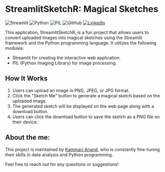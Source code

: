 # StreamlitSketchR: Magical Sketches

![Streamlit](https://img.shields.io/badge/Streamlit-0.89.0-blue?style=flat-square&logo=streamlit)
![Python](https://img.shields.io/badge/Python-3.8-green?style=flat-square&logo=python)
![PIL](https://img.shields.io/badge/PIL-8.3.2-orange?style=flat-square&logo=python)
![GitHub](https://img.shields.io/badge/GitHub-AnandKammari-brightgreen?style=flat-square&logo=github)
[![LinkedIn](https://img.shields.io/badge/LinkedIn-Kammari%20Anand-blue?style=flat-square&logo=linkedin)](https://www.linkedin.com/in/kammari-anand-504512230/)

This application, StreamlitSketchR, is a fun project that allows users to convert uploaded images into magical sketches using the Streamlit framework and the Python programming language. It utilizes the following modules:
- Streamlit for creating the interactive web application.
- PIL (Python Imaging Library) for image processing.
  
## How It Works
1. Users can upload an image in PNG, JPEG, or JPG format.
2. Click the "Sketch Me" button to generate a magical sketch based on the uploaded image.
3. The generated sketch will be displayed on the web page along with a download button.
4. Users can click the download button to save the sketch as a PNG file on their device.

## About the me: 
This project is maintained by [Kammari Anand](https://www.linkedin.com/in/kammari-anand-504512230/), who is constantly fine-tuning their skills in data analysis and Python programming.

Feel free to reach out for any questions or suggestions!
